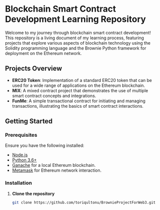 # Blockchain Smart Contract Development Learning Repository

Welcome to my journey through blockchain smart contract development! This repository is a living document of my learning process, featuring projects that explore various aspects of blockchain technology using the Solidity programming language and the Brownie Python framework for deployment on the Ethereum network.

## Projects Overview

- **ERC20 Token**: Implementation of a standard ERC20 token that can be used for a wide range of applications on the Ethereum blockchain.
- **MIX**: A mixed contract project that demonstrates the use of multiple smart contract concepts and integrations.
- **FunMe**: A simple transactional contract for initiating and managing transactions, illustrating the basics of smart contract interactions.

## Getting Started

### Prerequisites

Ensure you have the following installed:
- [Node.js](https://nodejs.org/)
- [Python 3.6+](https://www.python.org/downloads/)
- [Ganache](https://trufflesuite.com/ganache/) for a local Ethereum blockchain.
- [Metamask](https://metamask.io/) for Ethereum network interaction.

### Installation

1. **Clone the repository**
   ```sh
   git clone https://github.com/toriqultonu/BrownieProjectForWeb3.git
